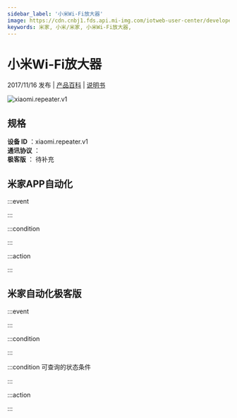 ```yaml
---
sidebar_label: '小米Wi-Fi放大器'
image: https://cdn.cnbj1.fds.api.mi-img.com/iotweb-user-center/developer_1679047510438wol7hULk.png?GalaxyAccessKeyId=AKVGLQWBOVIRQ3XLEW&Expires=9223372036854775807&Signature=fNvvPTREVFCIqWnzkrUtzkcLUzE=
keywords: 米家, 小米/米家, 小米Wi-Fi放大器, 
---
```

# 小米Wi-Fi放大器

2017/11/16 发布 | [产品百科](https://home.mi.com/webapp/content/baike/product/index.html?model=xiaomi.repeater.v1/) | [说明书](https://home.mi.com/views/introduction.html?model=xiaomi.repeater.v1&region=cn)

![xiaomi.repeater.v1](https://cdn.cnbj1.fds.api.mi-img.com/iotweb-user-center/developer_1679047510438wol7hULk.png?GalaxyAccessKeyId=AKVGLQWBOVIRQ3XLEW&Expires=9223372036854775807&Signature=fNvvPTREVFCIqWnzkrUtzkcLUzE=)

## 规格  
> 
**设备 ID** ：xiaomi.repeater.v1  
**通讯协议** ：  
**极客版**  ： 待补充 


## 米家APP自动化  

:::event  

:::

:::condition  

:::

:::action   

:::

## 米家自动化极客版  

:::event  

:::

:::condition  

:::

:::condition 可查询的状态条件  

:::

:::action  

:::

        
